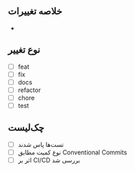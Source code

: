 ## خلاصه تغییرات
-

## نوع تغییر
- [ ] feat
- [ ] fix
- [ ] docs
- [ ] refactor
- [ ] chore
- [ ] test

## چک‌لیست
- [ ] تست‌ها پاس شدند
- [ ] نوع کمیت مطابق Conventional Commits
- [ ] اثر بر CI/CD بررسی شد
